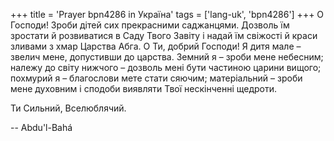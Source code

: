 +++
title = 'Prayer bpn4286 in Україна'
tags = ['lang-uk', 'bpn4286']
+++
О Господи! Зроби дітей сих прекрасними саджанцями. Дозволь їм зростати й розвиватися в Саду Твого Завіту і надай їм свіжості й краси зливами з хмар Царства Абга. О Ти, добрий Господи! Я дитя мале – звелич мене, допустивши до царства. Земний я – зроби мене небесним; належу до світу нижчого – дозволь мені бути частиною царини вищого; похмурий я – благослови мете стати сяючим; матеріальний – зроби мене духовним і сподоби виявляти Твої нескінченні щедроти.

Ти Сильний, Вселюблячий.

-- Abdu'l-Bahá

